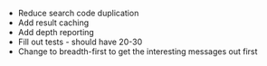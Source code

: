 + Reduce search code duplication
+ Add result caching
+ Add depth reporting
+ Fill out tests - should have 20-30
+ Change to breadth-first to get the interesting messages out first